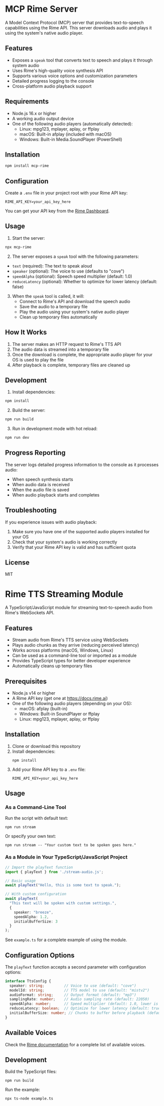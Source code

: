 # MCP Rime Server

A Model Context Protocol (MCP) server that provides text-to-speech capabilities using the Rime API. This server downloads audio and plays it using the system's native audio player.

## Features

- Exposes a `speak` tool that converts text to speech and plays it through system audio
- Uses Rime's high-quality voice synthesis API
- Supports various voice options and customization parameters
- Detailed progress logging to the console
- Cross-platform audio playback support

## Requirements

- Node.js 16.x or higher
- A working audio output device
- One of the following audio players (automatically detected):
  - Linux: mpg123, mplayer, aplay, or ffplay
  - macOS: Built-in afplay (included with macOS)
  - Windows: Built-in Media.SoundPlayer (PowerShell)

## Installation

```bash
npm install mcp-rime
```

## Configuration

Create a `.env` file in your project root with your Rime API key:

```
RIME_API_KEY=your_api_key_here
```

You can get your API key from the [Rime Dashboard](https://rime.ai/dashboard/tokens).

## Usage

1. Start the server:
```bash
npx mcp-rime
```

2. The server exposes a `speak` tool with the following parameters:

- `text` (required): The text to speak aloud
- `speaker` (optional): The voice to use (defaults to "cove")
- `speedAlpha` (optional): Speech speed multiplier (default: 1.0)
- `reduceLatency` (optional): Whether to optimize for lower latency (default: false)

3. When the `speak` tool is called, it will:
   - Connect to Rime's API and download the speech audio
   - Save the audio to a temporary file
   - Play the audio using your system's native audio player
   - Clean up temporary files automatically

## How It Works

1. The server makes an HTTP request to Rime's TTS API
2. The audio data is streamed into a temporary file
3. Once the download is complete, the appropriate audio player for your OS is used to play the file
4. After playback is complete, temporary files are cleaned up

## Development

1. Install dependencies:
```bash
npm install
```

2. Build the server:
```bash
npm run build
```

3. Run in development mode with hot reload:
```bash
npm run dev
```

## Progress Reporting

The server logs detailed progress information to the console as it processes audio:

- When speech synthesis starts
- When audio data is received
- When the audio file is saved
- When audio playback starts and completes

## Troubleshooting

If you experience issues with audio playback:

1. Make sure you have one of the supported audio players installed for your OS
2. Check that your system's audio is working correctly
3. Verify that your Rime API key is valid and has sufficient quota

## License

MIT

# Rime TTS Streaming Module

A TypeScript/JavaScript module for streaming text-to-speech audio from Rime's WebSockets API.

## Features

- Stream audio from Rime's TTS service using WebSockets
- Plays audio chunks as they arrive (reducing perceived latency)
- Works across platforms (macOS, Windows, Linux)
- Can be used as a command-line tool or imported as a module
- Provides TypeScript types for better developer experience
- Automatically cleans up temporary files

## Prerequisites

- Node.js v14 or higher
- A Rime API key (get one at https://docs.rime.ai)
- One of the following audio players (depending on your OS):
  - macOS: afplay (built-in)
  - Windows: Built-in SoundPlayer or ffplay
  - Linux: mpg123, mplayer, aplay, or ffplay

## Installation

1. Clone or download this repository
2. Install dependencies:
   ```
   npm install
   ```
3. Add your Rime API key to a `.env` file:
   ```
   RIME_API_KEY=your_api_key_here
   ```

## Usage

### As a Command-Line Tool

Run the script with default text:

```
npm run stream
```

Or specify your own text:

```
npm run stream -- "Your custom text to be spoken goes here."
```

### As a Module in Your TypeScript/JavaScript Project

```typescript
// Import the playText function
import { playText } from './stream-audio.js';

// Basic usage
await playText("Hello, this is some text to speak.");

// With custom configuration
await playText(
  "This text will be spoken with custom settings.",
  { 
    speaker: "breeze", 
    speedAlpha: 1.2,
    initialBufferSize: 3
  }
);
```

See `example.ts` for a complete example of using the module.

## Configuration Options

The `playText` function accepts a second parameter with configuration options:

```typescript
interface TtsConfig {
  speaker: string;         // Voice to use (default: "cove")
  modelId: string;         // TTS model to use (default: "mistv2")
  audioFormat: string;     // Output format (default: "mp3")
  samplingRate: number;    // Audio sampling rate (default: 22050)
  speedAlpha: number;      // Speed multiplier (default: 1.0, lower is faster)
  reduceLatency: boolean;  // Optimize for lower latency (default: true)
  initialBufferSize: number; // Chunks to buffer before playback (default: 2)
}
```

## Available Voices

Check the [Rime documentation](https://docs.rime.ai/api-reference/voices) for a complete list of available voices.

## Development

Build the TypeScript files:

```
npm run build
```

Run the example:

```
npx ts-node example.ts
```